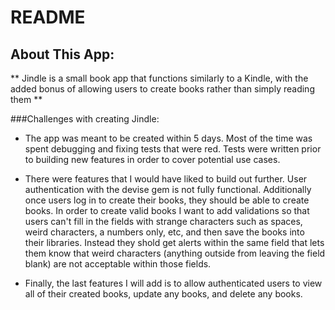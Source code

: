 # README

## About This App:
** Jindle is a small book app that functions similarly to a Kindle, with the added bonus of allowing users to create books rather than simply reading them **

###Challenges with creating Jindle:
* The app was meant to be created within 5 days. Most of the time was spent debugging and fixing tests that were red. Tests were written prior to building new features in order to cover potential use cases.

* There were features that I would have liked to build out further. User authentication with the devise gem is not fully functional. Additionally once users log in to create their books, they should be able to create books. In order to create valid books I want to add validations so that users can't fill in the fields with strange characters such as spaces, weird characters, a numbers only, etc, and then save the books into their libraries. Instead they shold get alerts within the same field that lets them know that weird characters (anything outside from leaving the field blank) are not acceptable within those fields.

* Finally, the last features I will add is to allow authenticated users to view all of their created books, update any books, and delete any books.
